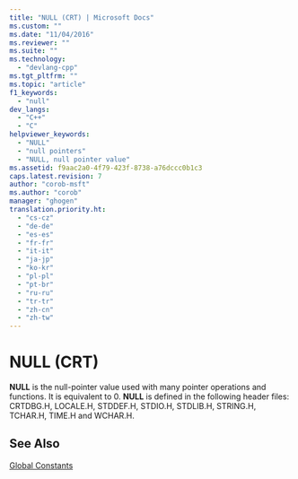 ```yaml
---
title: "NULL (CRT) | Microsoft Docs"
ms.custom: ""
ms.date: "11/04/2016"
ms.reviewer: ""
ms.suite: ""
ms.technology: 
  - "devlang-cpp"
ms.tgt_pltfrm: ""
ms.topic: "article"
f1_keywords: 
  - "null"
dev_langs: 
  - "C++"
  - "C"
helpviewer_keywords: 
  - "NULL"
  - "null pointers"
  - "NULL, null pointer value"
ms.assetid: f9aac2a0-4f79-423f-8738-a76dccc0b1c3
caps.latest.revision: 7
author: "corob-msft"
ms.author: "corob"
manager: "ghogen"
translation.priority.ht: 
  - "cs-cz"
  - "de-de"
  - "es-es"
  - "fr-fr"
  - "it-it"
  - "ja-jp"
  - "ko-kr"
  - "pl-pl"
  - "pt-br"
  - "ru-ru"
  - "tr-tr"
  - "zh-cn"
  - "zh-tw"
---
```

# NULL (CRT)
**NULL** is the null-pointer value used with many pointer operations and functions. It is equivalent to 0. **NULL** is defined in the following header files: CRTDBG.H, LOCALE.H, STDDEF.H, STDIO.H, STDLIB.H, STRING.H, TCHAR.H, TIME.H and WCHAR.H.  
  
## See Also  
 [Global Constants](../c-runtime-library/global-constants.md)